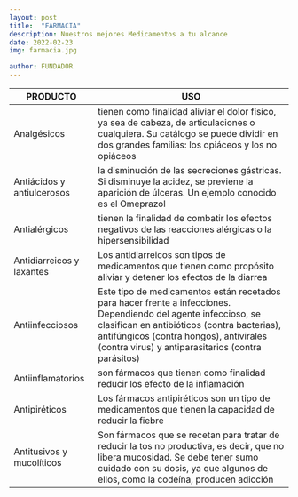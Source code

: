 ```yaml
---
layout: post
title:  "FARMACIA"
description: Nuestros mejores Medicamentos a tu alcance 
date: 2022-02-23
img: farmacia.jpg

author: FUNDADOR
---
```



| PRODUCTO   |     USO      |
|-------------|--------------|
|Analgésicos |tienen como finalidad aliviar el dolor físico, ya sea de cabeza, de articulaciones o cualquiera. Su catálogo se puede dividir en dos grandes familias: los opiáceos y los no opiáceos | 
| Antiácidos y antiulcerosos |  la disminución de las secreciones gástricas. Si disminuye la acidez, se previene la aparición de úlceras. Un ejemplo conocido es el Omeprazol |
|Antialérgicos | tienen la finalidad de combatir los efectos negativos de las reacciones alérgicas o la hipersensibilidad |
| Antidiarreicos y laxantes | Los antidiarreicos son tipos de medicamentos que tienen como propósito aliviar y detener los efectos de la diarrea | 
| Antiinfecciosos | Este tipo de medicamentos están recetados para hacer frente a infecciones. Dependiendo del agente infeccioso, se clasifican en antibióticos (contra bacterias), antifúngicos (contra hongos), antivirales (contra virus) y antiparasitarios (contra parásitos) | 
| Antiinflamatorios | son fármacos que tienen como finalidad reducir los efecto de la inflamación | 
| Antipiréticos | Los fármacos antipiréticos son un tipo de medicamentos que tienen la capacidad de reducir la fiebre | 
| Antitusivos y mucolíticos | Son fármacos que se recetan para tratar de reducir la tos no productiva, es decir, que no libera mucosidad. Se debe tener sumo cuidado con su dosis, ya que algunos de ellos, como la codeína, producen adicción | 
